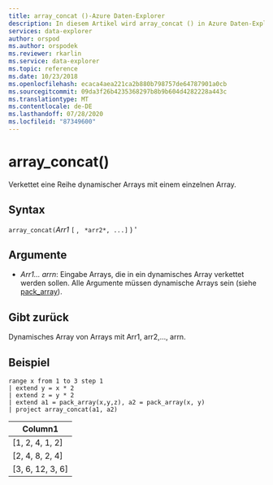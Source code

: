 ```yaml
---
title: array_concat ()-Azure Daten-Explorer
description: In diesem Artikel wird array_concat () in Azure Daten-Explorer beschrieben.
services: data-explorer
author: orspod
ms.author: orspodek
ms.reviewer: rkarlin
ms.service: data-explorer
ms.topic: reference
ms.date: 10/23/2018
ms.openlocfilehash: ecaca4aea221ca2b880b798757de64787901a0cb
ms.sourcegitcommit: 09da3f26b4235368297b8b9b604d4282228a443c
ms.translationtype: MT
ms.contentlocale: de-DE
ms.lasthandoff: 07/28/2020
ms.locfileid: "87349600"
---
```

# <a name="array_concat"></a>array_concat()

Verkettet eine Reihe dynamischer Arrays mit einem einzelnen Array.

## <a name="syntax"></a>Syntax

`array_concat(`*Arr1* `[` , ` *arr2*, ...]` ) '

## <a name="arguments"></a>Argumente

* *Arr1... arrn*: Eingabe Arrays, die in ein dynamisches Array verkettet werden sollen. Alle Argumente müssen dynamische Arrays sein (siehe [pack_array](packarrayfunction.md)). 

## <a name="returns"></a>Gibt zurück

Dynamisches Array von Arrays mit Arr1, arr2,..., arrn.

## <a name="example"></a>Beispiel

<!-- csl: https://help.kusto.windows.net:443/Samples -->
```kusto
range x from 1 to 3 step 1
| extend y = x * 2
| extend z = y * 2
| extend a1 = pack_array(x,y,z), a2 = pack_array(x, y)
| project array_concat(a1, a2)
```

|Column1|
|---|
|[1, 2, 4, 1, 2]|
|[2, 4, 8, 2, 4]|
|[3, 6, 12, 3, 6]|
